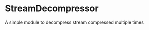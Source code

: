StreamDecompressor
==================

A simple module to decompress stream compressed multiple times
